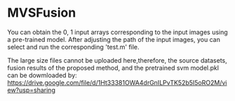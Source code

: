 # MVSFusion
You can obtain the 0, 1 input arrays corresponding to the input images using a pre-trained model. 
After adjusting the path of the input images, you can select and run the corresponding 'test.m' file.

The large size files cannot be uploaded here,therefore, the source datasets, fusion results of the proposed method, and the pretrained svm model.pkl can be dowmloaded by:
https://drive.google.com/file/d/1Ht33381OWA4drGnILPvTK52b5I5oRO2M/view?usp=sharing
